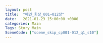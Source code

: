```yaml
---
layout: post
title:  "메인_회상_001~012장"
date:   2021-01-23 15:00:00 +0000
categories: Main
Tags: Story Main
SceneCode: ["scene_skip_cp001-012_q1_s10"]
---
```

